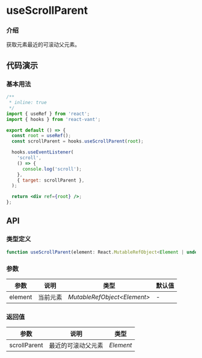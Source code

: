 # useScrollParent

### 介绍

获取元素最近的可滚动父元素。

## 代码演示

### 基本用法

```jsx
/**
 * inline: true
 */
import { useRef } from 'react';
import { hooks } from 'react-vant';

export default () => {
  const root = useRef();
  const scrollParent = hooks.useScrollParent(root);

  hooks.useEventListener(
    'scroll',
    () => {
      console.log('scroll');
    },
    { target: scrollParent },
  );

  return <div ref={root} />;
};
```

## API

### 类型定义

```js
function useScrollParent(element: React.MutableRefObject<Element | undefined>): Element | HTMLElement | Window;
```

### 参数

| 参数    | 说明     | 类型                         | 默认值 |
| ------- | -------- | ---------------------------- | ------ |
| element | 当前元素 | _MutableRefObject\<Element>_ | -      |

### 返回值

| 参数         | 说明               | 类型      |
| ------------ | ------------------ | --------- |
| scrollParent | 最近的可滚动父元素 | _Element_ |
